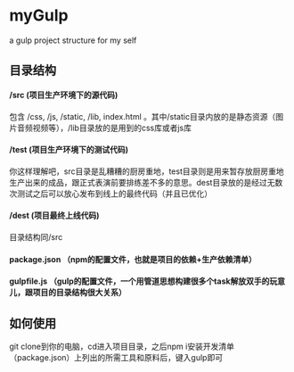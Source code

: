 # myGulp
a gulp project structure for my self

## 目录结构

#### /src   (项目生产环境下的源代码)

包含 /css, /js, /static, /lib, index.html 。其中/static目录内放的是静态资源（图片音频视频等），/lib目录放的是用到的css库或者js库

#### /test   (项目生产环境下的测试代码)
你这样理解吧，src目录是乱糟糟的厨房重地，test目录则是用来暂存放厨房重地生产出来的成品，跟正式表演前要排练差不多的意思。dest目录放的是经过无数次测试之后可以放心发布到线上的最终代码（并且已优化）
  
#### /dest   (项目最终上线代码)

目录结构同/src

#### package.json  （npm的配置文件，也就是项目的依赖+生产依赖清单）

#### gulpfile.js   （gulp的配置文件，一个用管道思想构建很多个task解放双手的玩意儿，跟项目的目录结构很大关系）

## 如何使用
git clone到你的电脑，cd进入项目目录，之后npm i安装开发清单（package.json）上列出的所需工具和原料后，键入gulp即可
